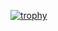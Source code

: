[![trophy](https://github-profile-trophy.vercel.app/?username=snoozeds-github&theme=onedark)](https://github.com/ryo-ma/github-profile-trophy)
